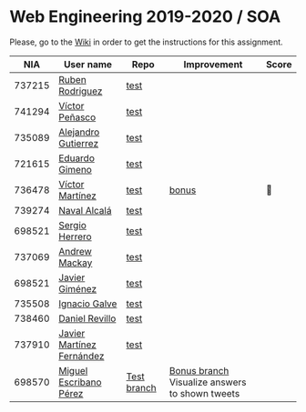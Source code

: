 # Web Engineering 2019-2020 / SOA
Please, go to the [Wiki](https://github.com/UNIZAR-30246-WebEngineering/lab5-soa/wiki) in order to get the instructions for this assignment.

| NIA    | User name | Repo | Improvement | Score
|--------|-----------|------|-------------|--------
| 737215 | [Ruben Rodriguez](https://github.com/ZgzInfinity) |[test](https://github.com/ZgzInfinity/lab5-soa/tree/test) | |
| 741294 | [Víctor Peñasco](https://github.com/vpec) |[test](https://github.com/vpec/lab5-soa/tree/test) | |
| 735089 | [Alejandro Gutierrez](https://github.com/AlexGuti14) |[test](https://github.com/AlexGuti14/lab5-soa/tree/test) | |
| 721615 | [Eduardo Gimeno](https://github.com/Edu7216) |[test](https://github.com/Edu7216/lab5-soa/tree/test) | |
| 736478 | [Víctor Martínez](https://github.com/vmbatlle) |[test](https://github.com/vmbatlle/lab5-soa/tree/test) | [bonus](https://github.com/vmbatlle/lab5-soa/tree/bonus) | :gift:
| 739274 | [Naval Alcalá](https://github.com/aeri) |[test](https://github.com/aeri/lab5-soa/tree/test) | |
| 698521 | [Sergio Herrero](https://github.com/sherrero96) |[test](https://github.com/sherrero96/lab5-soa/tree/test) | |
| 737069 | [Andrew Mackay](https://github.com/AndrewKM210) |[test](https://github.com/AndrewKM210/lab5-soa/tree/test) | |
| 698521 | [Javier Giménez](https://github.com/JaviBite) |[test](https://github.com/JaviBite/lab5-soa/tree/test) | |
| 735508 | [Ignacio Galve](https://github.com/IgnacioSan22) |[test](https://github.com/IgnacioSan22/lab5-soa/tree/test) | |
| 738460 | [Daniel Revillo](https://github.com/DaniRevillo) |[test](https://github.com/DaniRevillo/lab5-soa/tree/test) | |
| 737910 | [Javier Martínez Fernández](https://github.com/javiermixture17) |[test](https://github.com/javiermixture17/lab5-soa/tree/test) | |
| 698570 | [Miguel Escribano Pérez](https://github.com/a698570) | [Test branch](https://github.com/a698570/lab5-soa/tree/test) | [Bonus branch](https://github.com/a698570/lab5-soa/tree/bonus)  Visualize answers to shown tweets | 
